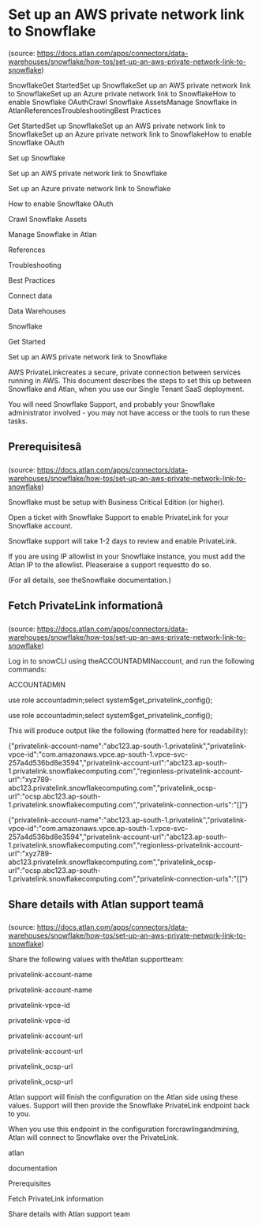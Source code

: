 # Set up an AWS private network link to Snowflake
(source: https://docs.atlan.com/apps/connectors/data-warehouses/snowflake/how-tos/set-up-an-aws-private-network-link-to-snowflake)

SnowflakeGet StartedSet up SnowflakeSet up an AWS private network link to SnowflakeSet up an Azure private network link to SnowflakeHow to enable Snowflake OAuthCrawl Snowflake AssetsManage Snowflake in AtlanReferencesTroubleshootingBest Practices

Get StartedSet up SnowflakeSet up an AWS private network link to SnowflakeSet up an Azure private network link to SnowflakeHow to enable Snowflake OAuth

Set up Snowflake

Set up an AWS private network link to Snowflake

Set up an Azure private network link to Snowflake

How to enable Snowflake OAuth

Crawl Snowflake Assets

Manage Snowflake in Atlan

References

Troubleshooting

Best Practices

Connect data

Data Warehouses

Snowflake

Get Started

Set up an AWS private network link to Snowflake

AWS PrivateLinkcreates a secure, private connection between services running in AWS. This document describes the steps to set this up between Snowflake and Atlan, when you use our Single Tenant SaaS deployment.

You will need Snowflake Support, and probably your Snowflake administrator involved   -  you may not have access or the tools to run these tasks.



## Prerequisitesâ
(source: https://docs.atlan.com/apps/connectors/data-warehouses/snowflake/how-tos/set-up-an-aws-private-network-link-to-snowflake)

Snowflake must be setup with Business Critical Edition (or higher).

Open a ticket with Snowflake Support to enable PrivateLink for your Snowflake account.

Snowflake support will take 1-2 days to review and enable PrivateLink.

If you are using IP allowlist in your Snowflake instance, you must add the Atlan IP to the allowlist. Pleaseraise a support requestto do so.

(For all details, see theSnowflake documentation.)



## Fetch PrivateLink informationâ
(source: https://docs.atlan.com/apps/connectors/data-warehouses/snowflake/how-tos/set-up-an-aws-private-network-link-to-snowflake)

Log in to snowCLI using theACCOUNTADMINaccount, and run the following commands:

ACCOUNTADMIN

use role accountadmin;select system$get_privatelink_config();

use role accountadmin;select system$get_privatelink_config();

This will produce output like the following (formatted here for readability):

{"privatelink-account-name":"abc123.ap-south-1.privatelink","privatelink-vpce-id":"com.amazonaws.vpce.ap-south-1.vpce-svc-257a4d536bd8e3594","privatelink-account-url":"abc123.ap-south-1.privatelink.snowflakecomputing.com","regionless-privatelink-account-url":"xyz789-abc123.privatelink.snowflakecomputing.com","privatelink_ocsp-url":"ocsp.abc123.ap-south-1.privatelink.snowflakecomputing.com","privatelink-connection-urls":"[]"}

{"privatelink-account-name":"abc123.ap-south-1.privatelink","privatelink-vpce-id":"com.amazonaws.vpce.ap-south-1.vpce-svc-257a4d536bd8e3594","privatelink-account-url":"abc123.ap-south-1.privatelink.snowflakecomputing.com","regionless-privatelink-account-url":"xyz789-abc123.privatelink.snowflakecomputing.com","privatelink_ocsp-url":"ocsp.abc123.ap-south-1.privatelink.snowflakecomputing.com","privatelink-connection-urls":"[]"}



## Share details with Atlan support teamâ
(source: https://docs.atlan.com/apps/connectors/data-warehouses/snowflake/how-tos/set-up-an-aws-private-network-link-to-snowflake)

Share the following values with theAtlan supportteam:

privatelink-account-name

privatelink-account-name

privatelink-vpce-id

privatelink-vpce-id

privatelink-account-url

privatelink-account-url

privatelink_ocsp-url

privatelink_ocsp-url

Atlan support will finish the configuration on the Atlan side using these values. Support will then provide the Snowflake PrivateLink endpoint back to you.

When you use this endpoint in the configuration forcrawlingandmining, Atlan will connect to Snowflake over the PrivateLink.

atlan

documentation

Prerequisites

Fetch PrivateLink information

Share details with Atlan support team
